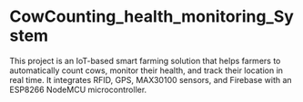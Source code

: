 # CowCounting_health_monitoring_System
This project is an IoT-based smart farming solution that helps farmers to automatically count cows, monitor their health, and track their location in real time. It integrates RFID, GPS, MAX30100 sensors, and Firebase with an ESP8266 NodeMCU microcontroller.
